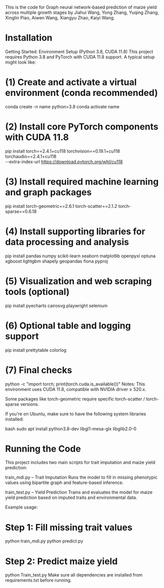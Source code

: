 This is the code for Graph neural network-based prediction of maize yield across multiple growth stages by Jiahui Wang, Yong Zhang, Yuqing Zhang, Xinglin Piao, Aiwen Wang, Xiangyu Zhao, Kaiyi Wang.

# Installation
Getting Started: Environment Setup (Python 3.8, CUDA 11.8)
This project requires Python 3.8 and PyTorch with CUDA 11.8 support. A typical setup might look like:
# (1) Create and activate a virtual environment (conda recommended)
conda create -n name python=3.8
conda activate name

# (2) Install core PyTorch components with CUDA 11.8
pip install torch==2.4.1+cu118 torchvision==0.19.1+cu118 torchaudio==2.4.1+cu118 \
  --extra-index-url https://download.pytorch.org/whl/cu118

# (3) Install required machine learning and graph packages
pip install torch-geometric==2.6.1 torch-scatter==2.1.2 torch-sparse==0.6.18

# (4) Install supporting libraries for data processing and analysis
pip install pandas numpy scikit-learn seaborn matplotlib openpyxl optuna xgboost lightgbm shapely geopandas fiona pyproj

# (5) Visualization and web scraping tools (optional)
pip install pyecharts cairosvg playwright selenium

# (6) Optional table and logging support
pip install prettytable colorlog

# (7) Final checks
python -c "import torch; print(torch.cuda.is_available())"
Notes:
This environment uses CUDA 11.8, compatible with NVIDIA driver ≥ 520.x.

Some packages like torch-geometric require specific torch-scatter / torch-sparse versions.

If you're on Ubuntu, make sure to have the following system libraries installed:

bash
sudo apt install python3.8-dev libgl1-mesa-glx libglib2.0-0

# Running the Code
This project includes two main scripts for trait imputation and maize yield prediction:

train_mdi.py – Trait Imputation
Runs the model to fill in missing phenotypic values using bipartite graph and feature-based inference.

train_test.py – Yield Prediction
Trains and evaluates the model for maize yield prediction based on imputed traits and environmental data.

Example usage:

# Step 1: Fill missing trait values
python train_mdi.py
python predict.py

# Step 2: Predict maize yield
python Train_test.py
Make sure all dependencies are installed from requirements.txt before running.
